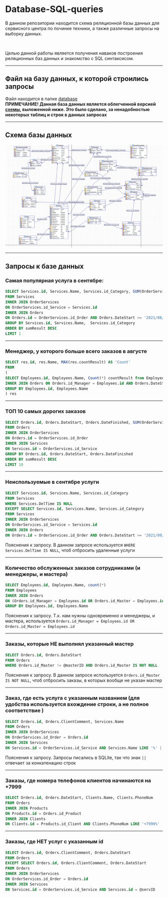 # Database-SQL-queries
В данном репозитории находится схема реляционной базы данных для сервисного центра по починке техники, а также различные запросы на выборку данных.

<br>

Целью данной работы является получения наваков построения реляционных баз данных и знакомство с SQL синтаксисом.

<hr>


## Файл на базу данных, к которой строились запросы
Файл находится в папке [database](./database "database")
<br>
**ПРИМЕЧАНИЕ! Данная база данных является облегченной версией [схемы](#схема-базы-данных), выложенной ниже. Это было сделано, за ненадобностью некоторых таблиц и строк в данных запросах**

<hr>

## Схема базы данных
![](./images/db_scheme.png "Схема базы данных")

<hr>

## Запросы к базе данных
### Самая популярная услуга в сентябре:
```SQL
SELECT Services.id, Services.Name, Services.id_Category, SUM(OrderServices.Count) AS sumResult
FROM Services
INNER JOIN OrderServices
ON OrderServices.id_Service = Services.id
INNER JOIN Orders
ON Orders.id = OrderServices.id_Order AND Orders.DateStart >= '2021/08/01 00:00:00' AND Orders.DateFinished < '2021/09/01 00:00:00'
GROUP BY Services.id, Services.Name,  Services.id_Category
ORDER BY sumResult DESC
LIMIT 1
```

<hr>

### Менеджер, у которого больше всего заказов в августе
```SQL
SELECT res.id, res.Name, MAX(res.countResult) AS 'Count'
FROM
(
SELECT Employees.id, Employees.Name, Count(*) countResult from Employees
INNER JOIN Orders ON Orders.id_Manager = Employees.id AND Orders.DateStart >= '2021/09/01 00:00:00' AND Orders.DateFinished < '2021/10/01 00:00:00'
GROUP BY Employees.id, Employees.Name
) res
```

<hr>

### ТОП 10 самых дорогих заказов
```SQL
SELECT Orders.id, Orders.DateStart, Orders.DateFinished, SUM(OrderServices.Count * Services.Price) AS sumResult
FROM Orders
INNER JOIN OrderServices
ON Orders.id = OrderServices.id_Order
INNER JOIN Services
ON Services.id = OrderServices.id_Service
GROUP BY Orders.id, Orders.DateStart, Orders.DateFinished
ORDER BY sumResult DESC
LIMIT 10
```

<hr>

### Неиспользуемые в сентябре услуги
```SQL
SELECT Services.id, Services.Name, Services.id_Category
FROM Services
WHERE Services.DelTime IS NULL
EXCEPT SELECT Services.id, Services.Name, Services.id_Category
FROM Services
INNER JOIN OrderServices
ON OrderServices.id_Service = Services.id
INNER JOIN Orders
ON Orders.id = OrderServices.id_Order AND Orders.DateStart >= '2021/09/01 00:00:00' AND Orders.DateFinished < '2021/10/01 00:00:00'
```
Пояснения к запросу. В данном запросе используется ```WHERE Services.DelTime IS NULL```, чтоб отбросить удаленные услуги

<hr>

### Количество обслуженных заказов сотрудниками (и менеджеры, и мастера)
```SQL
SELECT Employees.id, Employees.Name, count(*)
FROM Employees
INNER JOIN Orders
ON (Orders.id_Manager = Employees.id OR Orders.id_Master = Employees.id) AND Orders.DateStart >= '2021/09/01 00:00:00' AND Orders.DateFinished < '2021/10/01 00:00:00'
GROUP BY Employees.id, Employees.Name
```
Пояснения к запросу. Т.к. нам нужны одновременно и менеджеры, и мастера, используется ```Orders.id_Manager = Employees.id OR Orders.id_Master = Employees.id```

<hr>

### Заказы, которые НЕ выполнял указанный мастер
```SQL
SELECT Orders.id, Orders.DateStart
FROM Orders
WHERE Orders.id_Master != @masterID AND Orders.id_Master IS NOT NULL
```
Пояснения к запросу. В данном запросе используется ```Orders.id_Master IS NOT NULL```, чтоб отбросить заказы, в которых вообще не указан мастер

<hr>

### Заказ, где есть услуга с указанным названием (для удобства используется вхождение строки, а не полное соответствие )
```SQL
SELECT Orders.id, Orders.ClientComment, Services.Name
FROM Orders
INNER JOIN OrderServices
ON OrderServices.id_Order = Orders.id
INNER JOIN Services
ON Services.id = OrderServices.id_Service AND Services.Name LIKE '%' || @servName || '%'
```
Пояснения к запросу. Запросы писались в SQLite, так что знак `||` отвечает за конкатенацию строк

<hr>

### Заказы, где номера телефонов клиентов начинаются на +7999
```SQL
SELECT Orders.id, Orders.DateStart, Clients.Name, Clients.PhoneNum
FROM Orders
INNER JOIN Products
ON Products.id = Orders.id_Product
INNER JOIN Clients
ON Clients.id = Products.id_Client AND Clients.PhoneNum LIKE '+7999%'
```

<hr>

### Заказы, где НЕТ услуг с указанным id
```SQL
SELECT Orders.id, Orders.ClientComment, Orders.DateStart
FROM Orders
EXCEPT SELECT Orders.id, Orders.ClientComment, Orders.DateStart
FROM Orders
INNER JOIN OrderServices
ON OrderServices.id_Order = Orders.id
INNER JOIN Services
ON Services.id = OrderServices.id_Service AND Services.id = @servID
```
